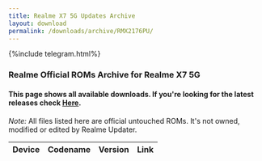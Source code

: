 ```yaml
---
title: Realme X7 5G Updates Archive
layout: download
permalink: /downloads/archive/RMX2176PU/
---
```


{%include telegram.html%}

<div class="col-12 mx-auto">
    <h3 class="title bg-light p-2 rounded">Realme Official ROMs Archive for Realme X7 5G</h3>
    <h4>This page shows all available downloads. If you're looking for the latest releases check
        <a href="/downloads/latest/RMX2176PU/">Here</a>.</h4>
    <p><i>Note: </i>All files listed here are official untouched ROMs.
        It's not owned, modified or edited by Realme Updater.</p>
    <div class="table-responsive-md" id="table-wrapper">
        <table id="downloads" class="display dt-responsive compact table table-striped table-hover table-sm">
            <thead class="thead-dark">
                <tr>
                    <th>Device</th>
                    <th>Codename</th>
                    <th>Version</th>
                    <th>Link</th>
                </tr>
            </thead>
            <script>loadArchive("RMX2176PU")</script>
        </table>
    </div>
</div>